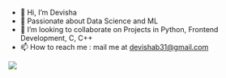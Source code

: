 - 👋 Hi, I’m Devisha
- 🌱 Passionate about Data Science and ML
- 💞️ I’m looking to collaborate on Projects in Python, Frontend Development, C, C++
- 📫 How to reach me : mail me at devishab31@gmail.com

<img src="https://cdn.jsdelivr.net/gh/devicons/devicon@latest/icons/azuresqldatabase/azuresqldatabase-original.svg" />
          
<!---
git-devisha/git-devisha is a ✨ special ✨ repository because its `README.md` (this file) appears on your GitHub profile.
You can click the Preview link to take a look at your changes.
--->

